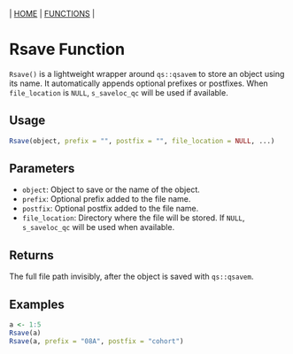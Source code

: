 | [HOME](https://github.com/Rrtk2/RRLab)  |  [FUNCTIONS](https://github.com/Rrtk2/RRLab/blob/master/docs/Functions/FunctionsOverview.md)  |

# Rsave Function

`Rsave()` is a lightweight wrapper around `qs::qsavem` to store an object using its name. It automatically appends optional prefixes or postfixes. When `file_location` is `NULL`, `s_saveloc_qc` will be used if available.

## Usage
```R
Rsave(object, prefix = "", postfix = "", file_location = NULL, ...)
```

## Parameters
- `object`: Object to save or the name of the object.
- `prefix`: Optional prefix added to the file name.
- `postfix`: Optional postfix added to the file name.
- `file_location`: Directory where the file will be stored. If `NULL`, `s_saveloc_qc` will be used when available.

## Returns
The full file path invisibly, after the object is saved with `qs::qsavem`.

## Examples
```R
a <- 1:5
Rsave(a)
Rsave(a, prefix = "08A", postfix = "cohort")
```
